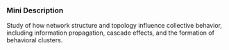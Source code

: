 ### Mini Description

Study of how network structure and topology influence collective behavior, including information propagation, cascade effects, and the formation of behavioral clusters.
